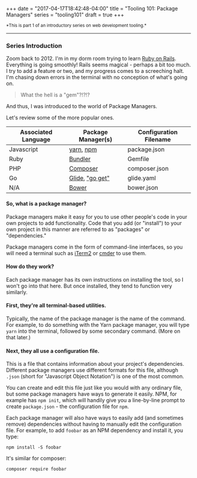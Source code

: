 +++
date = "2017-04-17T18:42:48-04:00"
title = "Tooling 101: Package Managers"
series = "tooling101"
draft = true
+++

<small>
  *This is part 1 of an introductory series on web development tooling.*
</small>

---

### Series Introduction

Zoom back to 2012. I'm in my dorm room trying to learn [Ruby on Rails](http://rubyonrails.org/). Everything is going smoothly! Rails seems magical - perhaps a bit too much. I try to add a feature or two, and my progress comes to a screeching halt. I'm chasing down errors in the terminal with no conception of what's going on. 

> What the hell is a "gem"?!?!?

And thus, I was introduced to the world of Package Managers. 

Let's review some of the more popular ones.

Associated Language | Package Manager(s) | Configuration Filename|
--------------------|--------------------|-----------------------|
Javascript| [yarn](https://yarnpkg.com/en/), [npm](https://www.npmjs.com/)         | package.json
Ruby      | [Bundler](http://bundler.io/)           | Gemfile
PHP       | [Composer](https://getcomposer.org/)          | composer.json
Go        | [Glide](https://github.com/Masterminds/glide), ["go get"](https://golang.org/cmd/go/#hdr-Download_and_install_packages_and_dependencies)            | glide.yaml
N/A       | [Bower](https://bower.io/)             | bower.json

#### So, what is a package manager?

Package managers make it easy for you to use other people's code in your own projects to add functionality. Code that you add (or "install") to your own project in this manner are referred to as "packages" or "dependencies." 

Package managers come in the form of command-line interfaces, so you will need a terminal such as [iTerm2](https://www.iterm2.com/) or [cmder](http://cmder.net/) to use them.

#### How do they work?

Each package manager has its own instructions on installing the tool, so I won't go into that here. But once installed, they tend to function very similarly.

#### First, they're all terminal-based utilities. 
Typically, the name of the package manager is the name of the command. For example, to do something with the Yarn package manager, you will type `yarn` into the terminal, followed by some secondary command. (More on that later.)

#### Next, they all use a configuration file. 
This is a file that contains information about your project's dependencies. Different package managers use different formats for this file, although `.json` (short for "Javascript Object Notation") is one of the most common. 

You can create and edit this file just like you would with any ordinary file, but some package managers have ways to generate it easily. NPM, for example has `npm init`, which will handily give you a line-by-line prompt to create `package.json` - the configuration file for `npm`.

Each package manager will also have ways to easily add (and sometimes remove) dependencies without having to manually edit the configuration file. For example, to add `foobar` as an NPM dependency and install it, you type:

```
npm install -S foobar
``` 

It's similar for composer:

```
composer require foobar
```

